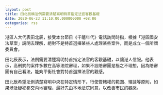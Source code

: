 ```yaml
---
layout: post
title: 田北辰稱法例需要清楚寫明特首指定法官客觀基礎
date: 2020-06-23 11:10:00.000000000 +08:00
categories: rss
---
```


港區人大代表田北辰，接受本台節目《千禧年代》電話訪問時指，根據「港區國安法草案」説明去理解，絕對不是特首選擇某些人處理某些案件，而是成立一個所謂委員會。

田北辰表示，法例需要清楚寫明特首指定法官的客觀基礎，以讓港人信服。他表示，高刑罰的案件多數在高等法院審理，如果不設陪審團是極之不理想，因為陪審團有自己看法，能夠平衡社會對特首選擇法官的觀感。

田北辰希望法例清楚寫明中央在特定情形下，行使管轄權的範圍、理據等原則，如果涉及疑犯移交内地審理，最好先由本地法院同意，以改善市民的觀感。

